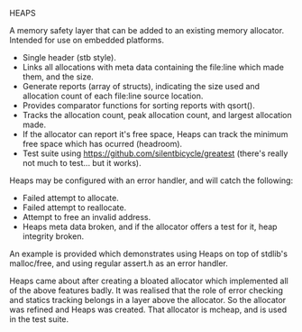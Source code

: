 HEAPS

A memory safety layer that can be added to an existing memory allocator.
Intended for use on embedded platforms.

 * Single header (stb style).
 * Links all allocations with meta data containing the file:line which made them, and the size.
 * Generate reports (array of structs), indicating the size used and allocation count of each file:line source location.
 * Provides comparator functions for sorting reports with qsort().
 * Tracks the allocation count, peak allocation count, and largest allocation made.
 * If the allocator can report it's free space, Heaps can track the minimum free space which has ocurred (headroom).
 * Test suite using https://github.com/silentbicycle/greatest (there's really not much to test... but it works). 


Heaps may be configured with an error handler, and will catch the following:

 * Failed attempt to allocate.
 * Failed attempt to reallocate.
 * Attempt to free an invalid address.
 * Heaps meta data broken, and if the allocator offers a test for it, heap integrity broken.

 An example is provided which demonstrates using Heaps on top of stdlib's malloc/free, and using regular assert.h as an error handler.


 Heaps came about after creating a bloated allocator which implemented all of the above features badly. It was realised that the role of error checking and statics tracking belongs in a layer above the allocator. So the allocator was refined and Heaps was created. That allocator is mcheap, and is used in the test suite.

